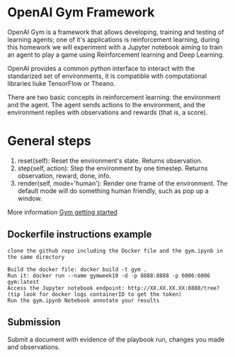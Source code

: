 # OpenAI Gym Framework

OpenAI Gym is a framework that allows developing, training and testing of learning agents; one of it's applications is reinforcement learning, during this homework we will experiment with a Jupyter notebook aiming to train an agent to play a game using Reinforcement learning and Deep Learning.

OpenAI provides a common python interface to interact with the standarized set of environments, it is compatible with computational libraries liuke TensorFlow or Theano.

There are two basic concepts in reinforcement learning: the environment and the agent. The agent sends actions to the environment, and the environment replies with observations and rewards (that is, a score).

# General steps 
1. reset(self): Reset the environment's state. Returns observation.
2. step(self, action): Step the environment by one timestep. Returns observation, reward, done, info.
3. render(self, mode='human'): Render one frame of the environment. The default mode will do something human friendly, such as pop up a window.

More information [Gym getting started](https://gym.openai.com/docs/)


## Dockerfile instructions example
```
clone the github repo including the Docker file and the gym.ipynb in the same directory
 
Build the docker file: docker build -t gym .
Run it: docker run --name gymweek10 -d -p 8888:8888 -p 6006:6006 gym:latest
Access the Jupyter notebook endpoint: http://XX.XX.XX.XX:8888/tree?  (tip look for docker logs containerID to get the token)
Run the gym.ipynb Notebook annotate your results 
```
## Submission
Submit a document with evidence of the playbook run, changes you made and observations.
